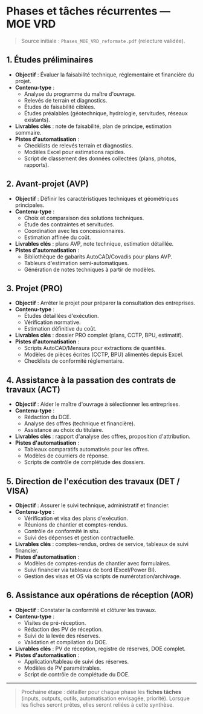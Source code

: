 # Phases et tâches récurrentes — MOE VRD

> Source initiale : `Phases_MOE_VRD_reformate.pdf` (relecture validée).

## 1. Études préliminaires

- **Objectif** : Évaluer la faisabilité technique, réglementaire et financière du projet.
- **Contenu-type** :
  - Analyse du programme du maître d'ouvrage.
  - Relevés de terrain et diagnostics.
  - Études de faisabilité ciblées.
  - Études préalables (géotechnique, hydrologie, servitudes, réseaux existants).
- **Livrables clés** : note de faisabilité, plan de principe, estimation sommaire.
- **Pistes d'automatisation** :
  - Checklists de relevés terrain et diagnostics.
  - Modèles Excel pour estimations rapides.
  - Script de classement des données collectées (plans, photos, rapports).

## 2. Avant-projet (AVP)

- **Objectif** : Définir les caractéristiques techniques et géométriques principales.
- **Contenu-type** :
  - Choix et comparaison des solutions techniques.
  - Étude des contraintes et servitudes.
  - Coordination avec les concessionnaires.
  - Estimation affinée du coût.
- **Livrables clés** : plans AVP, note technique, estimation détaillée.
- **Pistes d'automatisation** :
  - Bibliothèque de gabarits AutoCAD/Covadis pour plans AVP.
  - Tableurs d'estimation semi-automatiques.
  - Génération de notes techniques à partir de modèles.

## 3. Projet (PRO)

- **Objectif** : Arrêter le projet pour préparer la consultation des entreprises.
- **Contenu-type** :
  - Études détaillées d'exécution.
  - Vérification normative.
  - Estimation définitive du coût.
- **Livrables clés** : dossier PRO complet (plans, CCTP, BPU, estimatif).
- **Pistes d'automatisation** :
  - Scripts AutoCAD/Mensura pour extractions de quantités.
  - Modèles de pièces écrites (CCTP, BPU) alimentés depuis Excel.
  - Checklists de conformité réglementaire.

## 4. Assistance à la passation des contrats de travaux (ACT)

- **Objectif** : Aider le maître d'ouvrage à sélectionner les entreprises.
- **Contenu-type** :
  - Rédaction du DCE.
  - Analyse des offres (technique et financière).
  - Assistance au choix du titulaire.
- **Livrables clés** : rapport d'analyse des offres, proposition d'attribution.
- **Pistes d'automatisation** :
  - Tableaux comparatifs automatisés pour les offres.
  - Modèles de courriers de réponse.
  - Scripts de contrôle de complétude des dossiers.

## 5. Direction de l'exécution des travaux (DET / VISA)

- **Objectif** : Assurer le suivi technique, administratif et financier.
- **Contenu-type** :
  - Vérification et visa des plans d'exécution.
  - Réunions de chantier et comptes-rendus.
  - Contrôle de conformité in situ.
  - Suivi des dépenses et gestion contractuelle.
- **Livrables clés** : comptes-rendus, ordres de service, tableaux de suivi financier.
- **Pistes d'automatisation** :
  - Modèles de comptes-rendus de chantier avec formulaires.
  - Suivi financier via tableaux de bord (Excel/Power BI).
  - Gestion des visas et OS via scripts de numérotation/archivage.

## 6. Assistance aux opérations de réception (AOR)

- **Objectif** : Constater la conformité et clôturer les travaux.
- **Contenu-type** :
  - Visites de pré-réception.
  - Rédaction des PV de réception.
  - Suivi de la levée des réserves.
  - Validation et compilation du DOE.
- **Livrables clés** : PV de réception, registre de réserves, DOE complet.
- **Pistes d'automatisation** :
  - Application/tableau de suivi des réserves.
  - Modèles de PV paramétrables.
  - Script de contrôle de complétude du DOE.

---

> Prochaine étape : détailler pour chaque phase les **fiches tâches** (inputs, outputs, outils, automatisation envisagée, priorité). Lorsque les fiches seront prêtes, elles seront reliées à cette synthèse.
